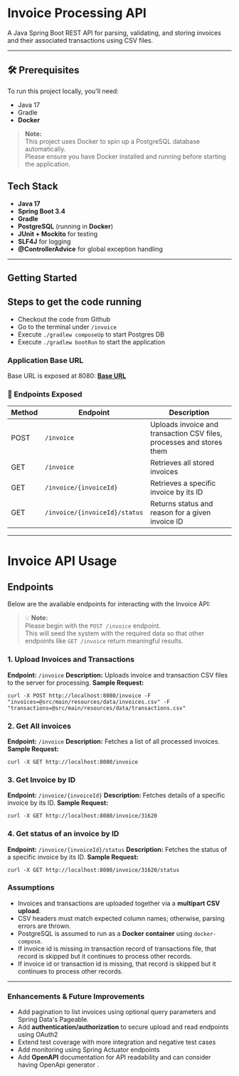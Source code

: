 #  Invoice Processing API

A Java Spring Boot REST API for parsing, validating, and storing invoices and their associated transactions using CSV files.

---

## 🛠️ Prerequisites

To run this project locally, you'll need:

- Java 17
- Gradle
- **Docker**

> **Note:**  
> This project uses Docker to spin up a PostgreSQL database automatically.  
> Please ensure you have Docker installed and running before starting the application.

##  Tech Stack

- **Java 17**
- **Spring Boot 3.4**
- **Gradle**
- **PostgreSQL** (running in **Docker**)
- **JUnit + Mockito** for testing
- **SLF4J** for logging
- **@ControllerAdvice** for global exception handling

---

##  Getting Started



## Steps to get the code running

* Checkout the code from Github
* Go to the terminal under `/invoice`
* Execute `./gradlew composeUp` to start Postgres DB
* Execute `./gradlew bootRun` to start the application
### Application Base URL

Base URL is exposed at 8080: **[Base URL](http://localhost:8080)**

### 📌 Endpoints Exposed

| Method | Endpoint                                 | Description                                                                |
|--------|------------------------------------------|----------------------------------------------------------------------------|
| POST   | `/invoice`                               | Uploads invoice and transaction CSV files, processes and stores them      |
| GET    | `/invoice`                               | Retrieves all stored invoices                                              |
| GET    | `/invoice/{invoiceId}`                   | Retrieves a specific invoice by its ID                                     |
| GET    | `/invoice/{invoiceId}/status`            | Returns status and reason for a given invoice ID                 |

---
# Invoice API Usage

## Endpoints

Below are the available endpoints for interacting with the Invoice API:
> 💡 **Note:**  
> Please begin with the `POST /invoice` endpoint.  
> This will seed the system with the required data so that other endpoints like `GET /invoice` return meaningful results.


### 1. Upload Invoices and Transactions

**Endpoint:**
`/invoice`
**Description:**
Uploads invoice and transaction CSV files to the server for processing.
**Sample Request:**

```
curl -X POST http://localhost:8080/invoice -F "invoices=@src/main/resources/data/invoices.csv" -F "transactions=@src/main/resources/data/transactions.csv"
```

### 2. Get All invoices

**Endpoint:**
`/invoice`
**Description:**
Fetches a list of all processed invoices.
**Sample Request:**

```
curl -X GET http://localhost:8080/invoice
```

### 3. Get Invoice by ID

**Endpoint:**
`/invoice/{invoiceId}`
**Description:**
Fetches details of a specific invoice by its ID.
**Sample Request:**
```
curl -X GET http://localhost:8080/invoice/31620
```

### 4. Get status of an invoice by ID

**Endpoint:**
`/invoice/{invoiceId}/status`
**Description:**
Fetches the  status of a specific invoice by its ID.
**Sample Request:**
```
curl -X GET http://localhost:8080/invoice/31620/status
```

###  Assumptions 

- Invoices and transactions are uploaded together via a **multipart CSV upload**.
- CSV headers must match expected column names; otherwise, parsing errors are thrown.
- PostgreSQL is assumed to run as a **Docker container** using `docker-compose`.
- If invoice id is missing in transaction record of transactions file, that record is skipped but it continues to 
  process other records. 
- If invoice id or transaction id is missing, that record is skipped but it continues to process other records.

---

###  Enhancements & Future Improvements

-  Add pagination to list invoices using optional query parameters and Spring Data's Pageable.
-  Add **authentication/authorization** to secure upload and read endpoints using OAuth2
-  Extend test coverage with more integration and negative test cases
-  Add monitoring using Spring Actuator endpoints
-  Add **OpenAPI** documentation for API readability and can consider having OpenApi generator .
